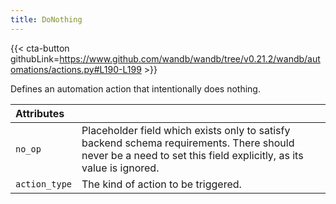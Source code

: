 ```yaml
---
title: DoNothing
---
```


{{< cta-button githubLink=https://www.github.com/wandb/wandb/tree/v0.21.2/wandb/automations/actions.py#L190-L199 >}}

Defines an automation action that intentionally does nothing.

| Attributes |  |
| :--- | :--- |
|  `no_op` |  Placeholder field which exists only to satisfy backend schema requirements. There should never be a need to set this field explicitly, as its value is ignored. |
|  `action_type` |  The kind of action to be triggered. |
